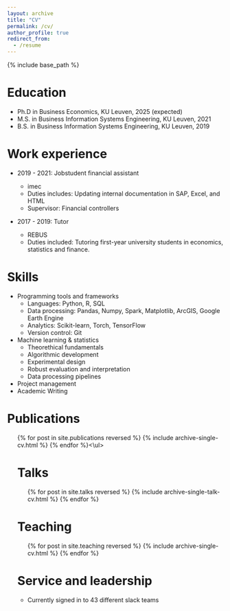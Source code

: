 ```yaml
---
layout: archive
title: "CV"
permalink: /cv/
author_profile: true
redirect_from:
  - /resume
---
```


{% include base_path %}

Education
======
* Ph.D in Business Economics, KU Leuven, 2025 (expected)
* M.S. in Business Information Systems Engineering, KU Leuven, 2021
* B.S. in Business Information Systems Engineering, KU Leuven, 2019

Work experience
======
* 2019 - 2021: Jobstudent financial assistant
  * imec
  * Duties includes: Updating internal documentation in SAP, Excel, and HTML
  * Supervisor: Financial controllers

* 2017 - 2019: Tutor
  * REBUS
  * Duties included: Tutoring first-year university students in economics, statistics and finance.


  
Skills
======
* Programming tools and frameworks
  * Languages: Python, R, SQL
  * Data processing: Pandas, Numpy, Spark, Matplotlib, ArcGIS, Google Earth Engine
  * Analytics: Scikit-learn, Torch, TensorFlow
  * Version control: Git
* Machine learning & statistics
  * Theorethical fundamentals
  * Algorithmic development
  * Experimental design
  * Robust evaluation and interpretation
  * Data processing pipelines
* Project management
* Academic Writing 
  

Publications
======
<ul>{% for post in site.publications reversed %} 
    {% include archive-single-cv.html %} 
  {% endfor %}<\ul>

  
Talks
======
  <ul>{% for post in site.talks reversed %}
    {% include archive-single-talk-cv.html  %}
  {% endfor %}</ul>
  
Teaching
======
  <ul>{% for post in site.teaching reversed %}
    {% include archive-single-cv.html %}
  {% endfor %}</ul>
  
Service and leadership
======
* Currently signed in to 43 different slack teams
